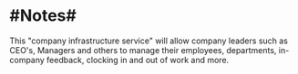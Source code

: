 #Notes#
======

This "company infrastructure service" will allow company leaders such as CEO's, Managers and others to manage their employees, departments, in-company feedback, clocking in and out of work and more.

